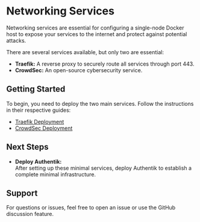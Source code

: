 # Networking Services

Networking services are essential for configuring a single-node Docker host to expose your services to the internet and protect against potential attacks.

There are several services available, but only two are essential:

- **Traefik:** A reverse proxy to securely route all services through port 443.
- **CrowdSec:** An open-source cybersecurity service.

## Getting Started

To begin, you need to deploy the two main services. Follow the instructions in their respective guides:

- [Traefik Deployment](traefik/README.md)
- [CrowdSec Deployment](crowdsec/README.md)

## Next Steps

- **Deploy Authentik:**  
   After setting up these minimal services, deploy Authentik to establish a complete minimal infrastructure.

## Support

For questions or issues, feel free to open an issue or use the GitHub discussion feature.
